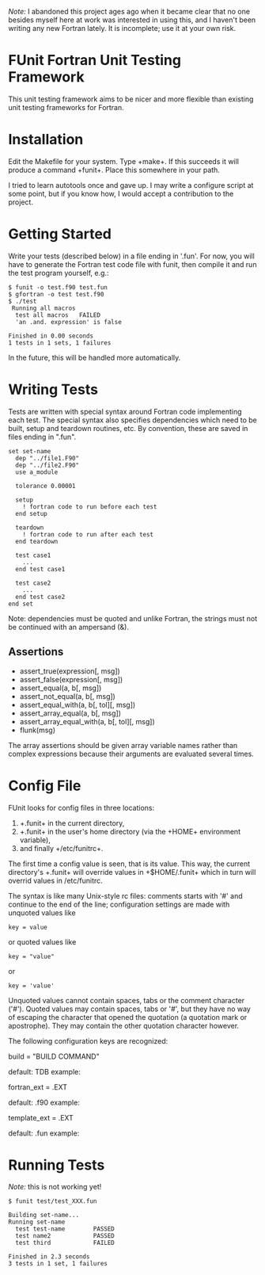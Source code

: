 *Note:* I abandoned this project ages ago when it became clear that no one besides myself here at work was interested in using this, and I haven't been writing any new Fortran lately.  It is incomplete; use it at your own risk.


FUnit Fortran Unit Testing Framework
====================================

This unit testing framework aims to be nicer and more flexible than existing unit testing frameworks for Fortran.


Installation
============

Edit the Makefile for your system.  Type +make+.  If this succeeds it will produce a command +funit+.  Place this somewhere in your path.

I tried to learn autotools once and gave up.  I may write a configure script at some point, but if you know how, I would accept a contribution to the project.


Getting Started
===============

Write your tests (described below) in a file ending in '.fun'.  For now, you will have to generate the Fortran test code file with funit, then compile it and run the test program yourself, e.g.:

    $ funit -o test.f90 test.fun
    $ gfortran -o test test.f90
    $ ./test
     Running all macros
      test all macros   FAILED
      'an .and. expression' is false
    
    Finished in 0.00 seconds
    1 tests in 1 sets, 1 failures

In the future, this will be handled more automatically.


Writing Tests
=============

Tests are written with special syntax around Fortran code implementing each test.  The special syntax also specifies dependencies which need to be built, setup and teardown routines, etc.  By convention, these are saved in files ending in ".fun".

    set set-name
      dep "../file1.F90"
      dep "../file2.F90"
      use a_module
    
      tolerance 0.00001

      setup
        ! fortran code to run before each test
      end setup
    
      teardown
        ! fortran code to run after each test
      end teardown
    
      test case1
        ...
      end test case1
    
      test case2
        ...
      end test case2
    end set

Note: dependencies must be quoted and unlike Fortran, the strings must not be continued with an ampersand (&).


Assertions
----------

- assert_true(expression[, msg])
- assert_false(expression[, msg])
- assert_equal(a, b[, msg])
- assert_not_equal(a, b[, msg])
- assert_equal_with(a, b[, tol][, msg])
- assert_array_equal(a, b[, msg])
- assert_array_equal_with(a, b[, tol][, msg])
- flunk(msg)

The array assertions should be given array variable names rather than complex expressions because their arguments are evaluated several times.


Config File
===========

FUnit looks for config files in three locations:

1. +.funit+ in the current directory,
2. +.funit+ in the user's home directory (via the +HOME+ environment variable),
3. and finally +/etc/funitrc+.

The first time a config value is seen, that is its value.  This way, the current directory's +.funit+ will override values in +$HOME/.funit+ which in turn will overrid values in /etc/funitrc.

The syntax is like many Unix-style rc files: comments starts with '#' and continue to the end of the line; configuration settings are made with unquoted values like

    key = value

or quoted values like

    key = "value"

or

    key = 'value'

Unquoted values cannot contain spaces, tabs or the comment character ('#').  Quoted values may contain spaces, tabs or '#', but they have no way of escaping the character that opened the quotation (a quotation mark or apostrophe).  They may contain the other quotation character however.

The following configuration keys are recognized:

build = "BUILD COMMAND"

  default: TDB
  example:

fortran_ext = .EXT

  default: .f90
  example:

template_ext = .EXT

  default: .fun
  example:

Running Tests
=============

*Note:* this is not working yet!

    $ funit test/test_XXX.fun

    Building set-name...
    Running set-name
      test test-name        PASSED
      test name2            PASSED
      test third            FAILED
    
    Finished in 2.3 seconds
    3 tests in 1 set, 1 failures
